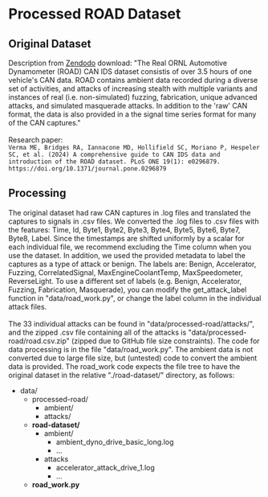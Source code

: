 # Processed ROAD Dataset

## Original Dataset
Description from [Zendodo](https://zenodo.org/records/10462796) download: "The Real ORNL Automotive Dynamometer (ROAD) CAN IDS dataset consistis of over 3.5 hours of one vehicle's CAN data. ROAD contains ambient data recorded during a diverse set of activities, and attacks of increasing stealth with multiple variants and instances of real (i.e. non-simulated) fuzzing, fabrication, unique advanced attacks, and simulated masquerade attacks. In addition to the 'raw' CAN format, the data is also provided in a the signal time series format for many of the CAN captures." \
\
Research paper: \
```Verma ME, Bridges RA, Iannacone MD, Hollifield SC, Moriano P, Hespeler SC, et al. (2024) A comprehensive guide to CAN IDS data and introduction of the ROAD dataset. PLoS ONE 19(1): e0296879. https://doi.org/10.1371/journal.pone.0296879```

## Processing
The original dataset had raw CAN captures in .log files and translated the captures to signals in .csv files. 
We converted the .log files to .csv files with the features: Time, Id, Byte1, Byte2, Byte3, Byte4, Byte5, Byte6, Byte7, Byte8, Label. 
Since the timestamps are shifted uniformly by a scalar for each individual file, we recommend excluding the Time column when you use the dataset.
In addition, we used the provided metadata to label the captures as a type of attack or benign. 
The labels are: Benign, Accelerator, Fuzzing, CorrelatedSignal, MaxEngineCoolantTemp, MaxSpeedometer, ReverseLight. 
To use a different set of labels (e.g. Benign, Accelerator, Fuzzing, Fabrication, Masquerade), you can modify the get_attack_label function in "data/road_work.py", or change the label column in the individual attack files. \
\
The 33 individual attacks can be found in "data/processed-road/attacks/", and the zipped .csv file containing all of the attacks is "data/processed-road/road.csv.zip" (zipped due to GitHub file size constraints).
The code for data processing is in the file "data/road_work.py". The ambient data is not converted due to large file size, but (untested) code to convert the ambient data is provided.
The road_work code expects the file tree to have the original dataset in the relative "./road-dataset/" directory, as follows:

* data/
  * processed-road/
    * ambient/
    * attacks/
  * **road-dataset/**
    * ambient/
      * ambient_dyno_drive_basic_long.log
      * ...
    * attacks
      * accelerator_attack_drive_1.log
      * ...
  * **road_work.py**
